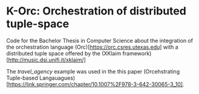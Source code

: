 # K-Orc: Orchestration of distributed tuple-space

Code for the Bachelor Thesis in Computer Science about the integration of the orchestration language (Orc)[https://orc.csres.utexas.edu] with a distributed tuple space offered by the (XKlaim framework)[http://music.dsi.unifi.it/xklaim/]

The *travel_agency* example was used in the this paper (Orcehstrating Tuple-based Langauagues)[https://link.springer.com/chapter/10.1007%2F978-3-642-30065-3_10].
